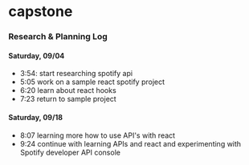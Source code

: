 # capstone

### Research & Planning Log
#### Saturday, 09/04
* 3:54: start researching spotify api
* 5:05 work on a sample react spotify project
* 6:20 learn about react hooks
* 7:23 return to sample project
#### Saturday, 09/18
* 8:07 learning more how to use API's with react
* 9:24 continue with learning APIs and react and experimenting with Spotify developer API console